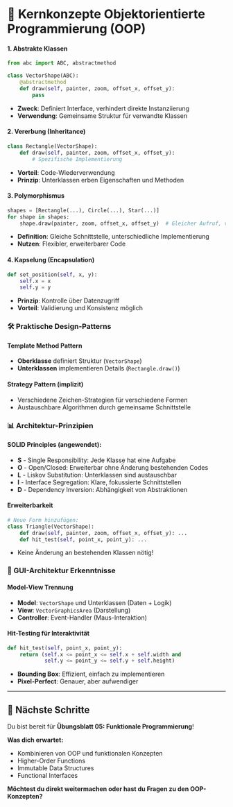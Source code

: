 

# **🎯 Kernkonzepte Objektorientierte Programmierung (OOP)**

#### **1. Abstrakte Klassen**

```python
from abc import ABC, abstractmethod

class VectorShape(ABC):
    @abstractmethod
    def draw(self, painter, zoom, offset_x, offset_y):
        pass
```

- **Zweck**: Definiert Interface, verhindert direkte Instanziierung
- **Verwendung**: Gemeinsame Struktur für verwandte Klassen

#### **2. Vererbung (Inheritance)**

```python
class Rectangle(VectorShape):
    def draw(self, painter, zoom, offset_x, offset_y):
        # Spezifische Implementierung
```

- **Vorteil**: Code-Wiederverwendung
- **Prinzip**: Unterklassen erben Eigenschaften und Methoden

#### **3. Polymorphismus**

```python
shapes = [Rectangle(...), Circle(...), Star(...)]
for shape in shapes:
    shape.draw(painter, zoom, offset_x, offset_y)  # Gleicher Aufruf, verschiedene Implementierungen
```

- **Definition**: Gleiche Schnittstelle, unterschiedliche Implementierung
- **Nutzen**: Flexibler, erweiterbarer Code

#### **4. Kapselung (Encapsulation)**

```python
def set_position(self, x, y):
    self.x = x
    self.y = y
```

- **Prinzip**: Kontrolle über Datenzugriff
- **Vorteil**: Validierung und Konsistenz möglich

### **🛠️ Praktische Design-Patterns**

#### **Template Method Pattern**

- **Oberklasse** definiert Struktur (`VectorShape`)
- **Unterklassen** implementieren Details (`Rectangle.draw()`)

#### **Strategy Pattern** (implizit)

- Verschiedene Zeichen-Strategien für verschiedene Formen
- Austauschbare Algorithmen durch gemeinsame Schnittstelle

### **📊 Architektur-Prinzipien**

#### **SOLID Principles (angewendet):**

- **S** - Single Responsibility: Jede Klasse hat eine Aufgabe
- **O** - Open/Closed: Erweiterbar ohne Änderung bestehenden Codes
- **L** - Liskov Substitution: Unterklassen sind austauschbar
- **I** - Interface Segregation: Klare, fokussierte Schnittstellen
- **D** - Dependency Inversion: Abhängigkeit von Abstraktionen

#### **Erweiterbarkeit**

```python
# Neue Form hinzufügen:
class Triangle(VectorShape):
    def draw(self, painter, zoom, offset_x, offset_y): ...
    def hit_test(self, point_x, point_y): ...
```

- Keine Änderung an bestehenden Klassen nötig!

### **🎨 GUI-Architektur Erkenntnisse**

#### **Model-View Trennung**

- **Model**: `VectorShape` und Unterklassen (Daten + Logik)
- **View**: `VectorGraphicsArea` (Darstellung)
- **Controller**: Event-Handler (Maus-Interaktion)

#### **Hit-Testing für Interaktivität**

```python
def hit_test(self, point_x, point_y):
    return (self.x <= point_x <= self.x + self.width and 
            self.y <= point_y <= self.y + self.height)
```

- **Bounding Box**: Effizient, einfach zu implementieren
- **Pixel-Perfect**: Genauer, aber aufwendiger

---

## **🚀 Nächste Schritte**

Du bist bereit für **Übungsblatt 05: Funktionale Programmierung**!

**Was dich erwartet:**

- Kombinieren von OOP und funktionalen Konzepten
- Higher-Order Functions
- Immutable Data Structures
- Functional Interfaces

**Möchtest du direkt weitermachen oder hast du Fragen zu den OOP-Konzepten?**